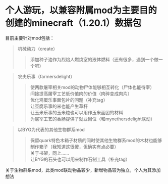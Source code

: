 # 个人游玩，以兼容附属mod为主要目的创建的minecraft（1.20.1）数据包  
目前主要针对mod包括：
>机械动力（create）  
>>添加种子油作为烈焰人燃烧室的液体燃料（还有很多，遇到一个做一个吧）  

>农夫乐事（farmersdelight）  
>>使两款屠宰相关mod的动物尸体能够相互转化（尸体也能待宰）  
>>间接提高屠宰工艺低价值肉的价值（肉碎变成肉片）  
>>优化鸡蛋乐事面包片的问题（补充tag）  
>>让豆腐乐事的米也能产生草杆  
>>让玉米乐事的玉米粒也可以用作玉米面团的材料  
>>为屠宰工艺的香肠提供了就业岗位（和mynethersdelight联动）

>以BYG为代表的其他生物群系mod
>>保留quark特色木箱子材质的同时使其他生物群系mod的木材也能够制作箱子（我知道这很傻，但确实有点必要）  
>>关于书架，同上……  
>>让BYG的石头也可以用来制作石制工具（补充tag）

关于生物群系mod，此类mod联动物品较少，新增物品较为独立，个人为其添加想法


